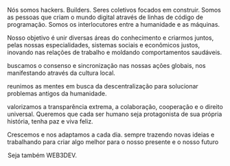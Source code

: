 Nós somos hackers. Builders. Seres coletivos focados em construir. Somos as pessoas que criam o mundo digital através de linhas de código de programação. Somos os interlocutores entre a humanidade e as máquinas.

Nosso objetivo é unir diversas áreas do conhecimento e criarmos juntos, pelas nossas especialidades, sistemas sociais e econômicos justos, inovando nas relações de trabalho e moldando comportamentos saudáveis.

buscamos o consenso e sincronização nas nossas ações globais, nos manifestando através da cultura local.

reunimos as mentes em busca da descentralização para solucionar problemas antigos da humanidade.

valorizamos a transparência extrema, a colaboração, cooperação e o direito universal. Queremos que cada ser humano seja protagonista de sua própria história, tenha paz e viva feliz.

Crescemos e nos adaptamos a cada dia. sempre trazendo novas ideias e trabalhando para criar algo melhor para o nosso presente e o nosso futuro 

 Seja também WEB3DEV.

